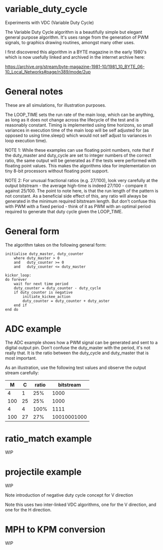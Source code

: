 # variable_duty_cycle

Experiments with VDC (Variable Duty Cycle)

The Variable Duty Cycle algorithm is a beautifully simple but elegant
general purpose algorithm. It's uses range from the generation of
PWM signals, to graphics drawing routines, amongst many other uses.

I first discovered this algorithm in a BYTE magazine in the early 1980's
which is now usefully linked and archived in the internet archive here:

https://archive.org/stream/byte-magazine-1981-10/1981_10_BYTE_06-10_Local_Networks#page/n389/mode/2up


# General notes

These are all simulations, for illustration purposes.

The LOOP_TIME sets the run rate of the main loop, which can be anything, as long as it
does not change across the lifecycle of the test and is reasonably constant. Timing
is implemented using time horizons, so small variances in execution time of the main loop
will be self adjusted for (as opposed to using time.sleep() which would not self adjust
to variances in loop execution time).

NOTE 1: While these examples can use floating point numbers, note that if the duty_master and
duty_cycle are set to integer numbers of the correct ratio, the same output will be
generated as if the tests were performed with floating point values. This makes the
algorithms idea for implementation on tiny 8-bit processors without floating point
support.

NOTE 2: For unusual fractional ratios (e.g. 27/100), look very carefully at the
output bitstream - the average high-time is indeed 27/100 - compare it
against 25/100. The point to note here, is that the run length of the pattern
is not constant. As a beneficial side effect of this, any ratio will always
be generated in the minimum required bitstream length. But don't confuse
this with PWM with a fixed period - think of it as PWM with an optimal
period required to generate that duty cycle given the LOOP_TIME.


# General form

The algorithm takes on the following general form:

```
initialise duty_master, duty_counter
    where duty_master > 0
    and   duty_counter >= 0
    and   duty_counter <= duty_master

kickor_loop:
do forever
    wait for next time period
    duty_counter = duty_counter - duty_cycle
    if duty_counter is negative
        initiate_kickee_action
        duty_counter = duty_counter + duty_aster
    end if
end do
```


# ADC example

The ADC example shows how a PWM signal can be generated and sent to a digital output pin.
Don't confuse the duty_master with the period, it's not really that. It is the ratio
between the duty_cycle and duty_master that is most important.

As an illustration, use the following test values and observe the output stream carefully:

|M    |C      |ratio | bitstream
|---  |---    |---   |---
|4    |1      |25%   | 1000
|100  |25     |25%   | 1000
|4    |4      |100%  | 1111
|100  |27     |27%   | 10010001000


# ratio_match example

WIP


# projectile example

WIP

Note introduction of negative duty cycle concept for V direction

Note this uses two inter-linked VDC algorithms, one for the V direction, and one
for the H direction.


# MPH to KPM conversion

WIP




